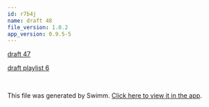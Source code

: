 ```yaml
---
id: r7b4j
name: draft 48
file_version: 1.0.2
app_version: 0.9.5-5
---
```


[draft 47](draft-47.1ah59.sw.md)




[draft playlist 6](draft-playlist-6.a61db.pl.sw.md)





<br/>

This file was generated by Swimm. [Click here to view it in the app](http://localhost:5000/repos/Z2l0aHViJTNBJTNBYXplcm90aGNvcmUtd290bGslM0ElM0FtYW96U3dpbW0=/docs/r7b4j).